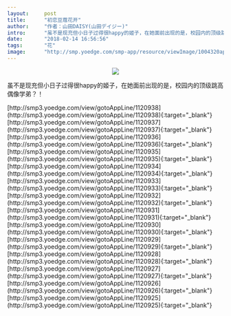 ```yaml
---
layout:     post
title:      "初恋豆蔻花开"
author:     "作者：山田DAISY(山田デイジー)"
intro:      "虽不是现充但小日子过得很happy的姬子，在她面前出现的是，校园内的顶级跳高偶像学弟？！"
date:       "2018-02-14 16:56:56"
tags:       "花"
image:      "http://smp.yoedge.com/smp-app/resource/viewImage/1004320appline.png"
---
```

<div style="text-align: center">
<p><img src="http://smp.yoedge.com/smp-app/resource/viewImage/1004320appline.png"/></p>
</div>
<p class="post-meta">
<span>虽不是现充但小日子过得很happy的姬子，在她面前出现的是，校园内的顶级跳高偶像学弟？！</span>
</p>
[http://smp3.yoedge.com/view/gotoAppLine/1120938](http://smp3.yoedge.com/view/gotoAppLine/1120938){:target="_blank"}
[http://smp3.yoedge.com/view/gotoAppLine/1120937](http://smp3.yoedge.com/view/gotoAppLine/1120937){:target="_blank"}
[http://smp3.yoedge.com/view/gotoAppLine/1120936](http://smp3.yoedge.com/view/gotoAppLine/1120936){:target="_blank"}
[http://smp3.yoedge.com/view/gotoAppLine/1120935](http://smp3.yoedge.com/view/gotoAppLine/1120935){:target="_blank"}
[http://smp3.yoedge.com/view/gotoAppLine/1120934](http://smp3.yoedge.com/view/gotoAppLine/1120934){:target="_blank"}
[http://smp3.yoedge.com/view/gotoAppLine/1120933](http://smp3.yoedge.com/view/gotoAppLine/1120933){:target="_blank"}
[http://smp3.yoedge.com/view/gotoAppLine/1120932](http://smp3.yoedge.com/view/gotoAppLine/1120932){:target="_blank"}
[http://smp3.yoedge.com/view/gotoAppLine/1120931](http://smp3.yoedge.com/view/gotoAppLine/1120931){:target="_blank"}
[http://smp3.yoedge.com/view/gotoAppLine/1120930](http://smp3.yoedge.com/view/gotoAppLine/1120930){:target="_blank"}
[http://smp3.yoedge.com/view/gotoAppLine/1120929](http://smp3.yoedge.com/view/gotoAppLine/1120929){:target="_blank"}
[http://smp3.yoedge.com/view/gotoAppLine/1120928](http://smp3.yoedge.com/view/gotoAppLine/1120928){:target="_blank"}
[http://smp3.yoedge.com/view/gotoAppLine/1120927](http://smp3.yoedge.com/view/gotoAppLine/1120927){:target="_blank"}
[http://smp3.yoedge.com/view/gotoAppLine/1120926](http://smp3.yoedge.com/view/gotoAppLine/1120926){:target="_blank"}
[http://smp3.yoedge.com/view/gotoAppLine/1120925](http://smp3.yoedge.com/view/gotoAppLine/1120925){:target="_blank"}



